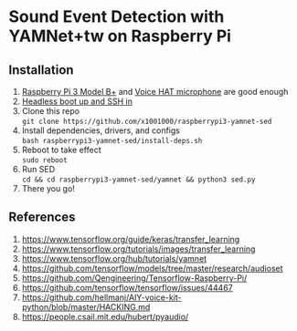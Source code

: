 # Sound Event Detection with YAMNet+tw on Raspberry Pi
## Installation
1. [Raspberry Pi 3 Model B+](https://www.raspberrypi.org/products/raspberry-pi-3-model-b-plus/) and [Voice HAT microphone](https://aiyprojects.withgoogle.com/voice-v1/) are good enough
1. [Headless boot up and SSH in](https://medium.com/十百千實驗室/一小時入門樹莓派-bdc986cdb238)
1. Clone this repo  
`git clone https://github.com/x1001000/raspberrypi3-yamnet-sed`
1. Install dependencies, drivers, and configs  
`bash raspberrypi3-yamnet-sed/install-deps.sh`
1. Reboot to take effect  
`sudo reboot`
1. Run SED  
`cd && cd raspberrypi3-yamnet-sed/yamnet && python3 sed.py`
1. There you go!
## References
1. https://www.tensorflow.org/guide/keras/transfer_learning
1. https://www.tensorflow.org/tutorials/images/transfer_learning
1. https://www.tensorflow.org/hub/tutorials/yamnet
1. https://github.com/tensorflow/models/tree/master/research/audioset
1. https://github.com/Qengineering/Tensorflow-Raspberry-Pi/
1. https://github.com/tensorflow/tensorflow/issues/44467
1. https://github.com/hellmanj/AIY-voice-kit-python/blob/master/HACKING.md
1. https://people.csail.mit.edu/hubert/pyaudio/
